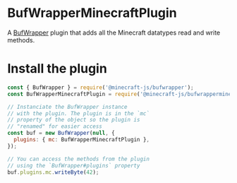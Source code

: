 # BufWrapperMinecraftPlugin

A [BufWrapper](https://github.com/MinecraftJS/BufWrapper) plugin that adds all the Minecraft datatypes read and write methods.

# Install the plugin

```javascript
const { BufWrapper } = require('@minecraft-js/bufwrapper');
const BufWrapperMinecraftPlugin = require('@minecraft-js/bufwrapperminecraftplugin');

// Instanciate the BufWrapper instance
// with the plugin. The plugin is in the `mc`
// property of the object so the plugin is
// "renamed" for easier access
const buf = new BufWrapper(null, {
  plugins: { mc: BufWrapperMinecraftPlugin },
});

// You can access the methods from the plugin
// using the `BufWrapper#plugins` property
buf.plugins.mc.writeByte(42);
```
